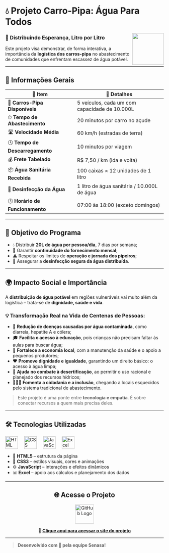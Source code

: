 # 💧 Projeto Carro-Pipa: Água Para Todos

<img src="https://cdn-icons-png.flaticon.com/512/3943/3943051.png" width="100" align="right" />

### 🚚 Distribuindo Esperança, Litro por Litro

Este projeto visa demonstrar, de forma interativa, a importância da **logística dos carros-pipa** no abastecimento de comunidades que enfrentam escassez de água potável.

---

## 📌 Informações Gerais

| 🔹 Item                            | 🔸 Detalhes                                   |
|------------------------------------|-----------------------------------------------|
| 🚛 **Carros-Pipa Disponíveis**     | 5 veículos, cada um com capacidade de 10.000L |
| ⏱ **Tempo de Abastecimento**      | 20 minutos por carro no açude                 |
| 🛣 **Velocidade Média**            | 60 km/h (estradas de terra)                   |
| 🕓 **Tempo de Descarregamento**    | 10 minutos por viagem                         |
| 💰 **Frete Tabelado**              | R$ 7,50 / km (ida e volta)                    |
| 📦 **Água Sanitária Recebida**     | 100 caixas × 12 unidades de 1 litro           |
| 🧴 **Desinfecção da Água**         | 1 litro de água sanitária / 10.000L de água   |
| 🕒 **Horário de Funcionamento**    | 07:00 às 18:00 (exceto domingos)              |

---

## 🎯 Objetivo do Programa

- 💧 Distribuir **20L de água por pessoa/dia**, 7 dias por semana;
- 🔁 Garantir **continuidade do fornecimento mensal**;
- ⚠️ Respeitar os limites de **operação e jornada dos pipeiros**;
- 🧪 Assegurar a **desinfecção segura da água distribuída**.

---

## 🌍 Impacto Social e Importância

A **distribuição de água potável** em regiões vulneráveis vai muito além da logística – trata-se de **dignidade, saúde e vida**. 

### 💡 Transformação Real na Vida de Centenas de Pessoas:

- 🛑 **Redução de doenças causadas por água contaminada**, como diarreia, hepatite A e cólera;
- 🎓 **Facilita o acesso à educação**, pois crianças não precisam faltar às aulas para buscar água;
- 💼 **Fortalece a economia local**, com a manutenção da saúde e o apoio a pequenos produtores;
- ❤️ **Promove dignidade e igualdade**, garantindo um direito básico: o acesso à água limpa;
- 🌿 **Ajuda no combate à desertificação**, ao permitir o uso racional e planejado dos recursos hídricos;
- 🧑‍🤝‍🧑 **Fomenta a cidadania e a inclusão**, chegando a locais esquecidos pelo sistema tradicional de abastecimento.

> Este projeto é uma ponte entre **tecnologia e empatia**. É sobre conectar recursos a quem mais precisa deles.

---

## 🛠️ Tecnologias Utilizadas

<div style="display: flex; align-items: center; gap: 20px;">
  <img src="https://cdn.jsdelivr.net/gh/devicons/devicon/icons/html5/html5-original.svg" alt="HTML" width="40"/>
  <img src="https://cdn.jsdelivr.net/gh/devicons/devicon/icons/css3/css3-original.svg" alt="CSS" width="40"/>
  <img src="https://cdn.jsdelivr.net/gh/devicons/devicon/icons/javascript/javascript-original.svg" alt="JavaScript" width="40"/>
  <img src="https://cdn.jsdelivr.net/gh/devicons/devicon/icons/google/google-original.svg" alt="Excel" width="40"/>
</div>

- 🧱 **HTML5** – estrutura da página  
- 🎨 **CSS3** – estilos visuais, cores e animações  
- ⚙️ **JavaScript** – interações e efeitos dinâmicos  
- 📊 **Excel** – apoio aos cálculos e planejamento dos dados  

---

<h2 align="center">🌐 Acesse o Projeto</h2>

<p align="center">
  <a href="https://doutorwho.github.io/Carro-Pipa/" title="Acessar o site">
    <img src="https://github.githubassets.com/images/modules/logos_page/GitHub-Mark.png" height="60" style="vertical-align: middle;" alt="GitHub Logo"/>
  </a>
</p>

<p align="center">
  🔗 <strong><a href="https://doutorwho.github.io/Carro-Pipa/">Clique aqui para acessar o site do projeto</a></strong>
</p>

---

> **Desenvolvido com 💙 pela equipe Senasa!**
